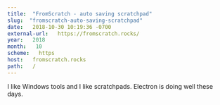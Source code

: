 ```yaml
---
title:  "FromScratch - auto saving scratchpad" 
slug:  "fromscratch-auto-saving-scratchpad" 
date:   2018-10-30 10:19:36 -0700 
external-url:   https://fromscratch.rocks/ 
year:   2018 
month:   10 
scheme:   https 
host:   fromscratch.rocks 
path:   / 
---
```


I like Windows tools and I like scratchpads. Electron is doing well these days.
